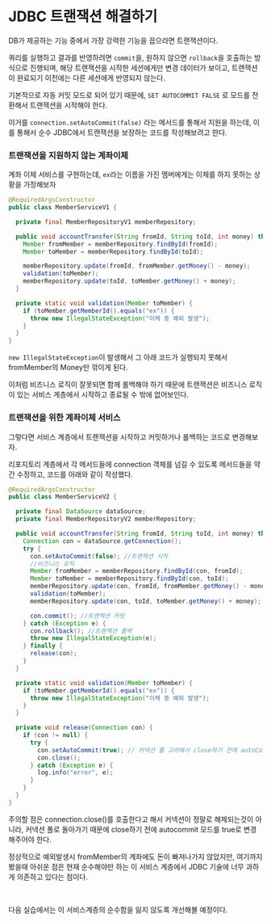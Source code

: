 # JDBC 트랜잭션 해결하기

DB가 제공하는 기능 중에서 가장 강력한 기능을 꼽으라면 트랜잭션이다.

쿼리를 실행하고 결과를 반영하려면 `commit`을, 원하지 않으면 `rollback`을 호출하는 방식으로 진행되며, 해당 트랜잭션을 시작한 세션에게만 변경 데이터가 보이고, 트랜잭션이 완료되기 이전에는 다른 세션에게 반영되지 않는다.

기본적으로 자동 커밋 모드로 되어 있기 때문에, `SET AUTOCOMMIT FALSE` 로 모드를 전환해서 트랜잭션을 시작해야 한다.

이거를 `connection.setAutoCommit(false)` 라는 메서드를 통해서 지원을 하는데, 이를 통해서 순수 JDBC에서 트랜잭션을 보장하는 코드를 작성해보려고 한다.



### 트랜잭션을 지원하지 않는 계좌이체

계좌 이체 서비스를 구현하는데, `ex`라는 이름을 가진 멤버에게는 이체를 하지 못하는 상황을 가정해보자

```java
@RequiredArgsConstructor
public class MemberServiceV1 {

  private final MemberRepositoryV1 memberRepository;

  public void accountTransfer(String fromId, String toId, int money) throws SQLException {
    Member fromMember = memberRepository.findById(fromId);
    Member toMember = memberRepository.findById(toId);

    memberRepository.update(fromId, fromMember.getMoney() - money);
    validation(toMember);
    memberRepository.update(toId, toMember.getMoney() + money);
  }

  private static void validation(Member toMember) {
    if (toMember.getMemberId().equals("ex")) {
      throw new IllegalStateException("이체 중 예외 발생");
    }
  }
}
```

`new IllegalStateException`이 발생해서 그 아래 코드가 실행되지 못해서 fromMember의 Money만 깎이게 된다.

이처럼 비즈니스 로직이 잘못되면 함께 롤백해야 하기 때문에 트랜잭션은 비즈니스 로직이 있는 서비스 계층에서 시작하고 종료될 수 밖에 없어보인다.



### 트랜잭션을 위한 계좌이체 서비스

그렇다면 서비스 계층에서 트랜잭션을 시작하고 커밋하거나 롤백하는 코드로 변경해보자.

리포지토리 계층에서 각 메서드들에 connection 객체를 넘길 수 있도록 메서드들을 약간 수정하고, 코드를 아래와 같이 작성했다.

```java
@RequiredArgsConstructor
public class MemberServiceV2 {

  private final DataSource dataSource;
  private final MemberRepositoryV2 memberRepository;

  public void accountTransfer(String fromId, String toId, int money) throws SQLException {
    Connection con = dataSource.getConnection();
    try {
      con.setAutoCommit(false); //트랜잭션 시작
      //비즈니스 로직
      Member fromMember = memberRepository.findById(con, fromId);
      Member toMember = memberRepository.findById(con, toId);
      memberRepository.update(con, fromId, fromMember.getMoney() - money);
      validation(toMember);
      memberRepository.update(con, toId, toMember.getMoney() + money);

      con.commit(); //트랜잭션 커밋
    } catch (Exception e) {
      con.rollback(); //트랜잭션 롤백
      throw new IllegalStateException(e);
    } finally {
      release(con);
    }
  }

  private static void validation(Member toMember) {
    if (toMember.getMemberId().equals("ex")) {
      throw new IllegalStateException("이체 중 예외 발생");
    }
  }

  private void release(Connection con) {
    if (con != null) {
      try {
        con.setAutoCommit(true); // 커넥션 풀 고려해서 close하기 전에 autoCommit true로 변경
        con.close();
      } catch (Exception e) {
        log.info("error", e);
      }
    }
  }
}
```

주의할 점은 connection.close()를 호출한다고 해서 커넥션이 정말로 해제되는것이 아니라, 커넥션 풀로 돌아가기 때문에 close하기 전에 autocommit 모드를 true로 변경해주어야 한다.

정상적으로 예외발생시 fromMember의 계좌에도 돈이 빠져나가지 않았지만, 여기까지 봤을때 아쉬운 점은 현재 순수해야만 하는 이 서비스 계층에서 JDBC 기술에 너무 과하게 의존하고 있다는 점이다.

<br/>

다음 실습에서는 이 서비스계층의 순수함을 잃지 않도록 개선해볼 예정이다.

